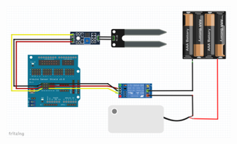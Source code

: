 ![circuit](https://github.com/martinhild/Arduino-Plant-Watering/blob/master/extras/circuit-diagram.png?raw=true)
